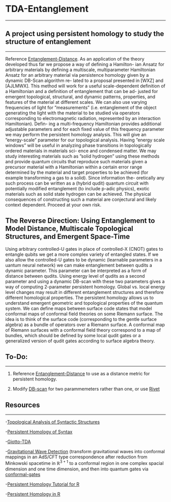 # TDA-Entanglement
---
## A project using persistent homology to study the structure of entanglement
---
Reference [Entanglement-Distance](https://github.com/The-Singularity-Research/Entanglement-Distance). 
As an application of the theory developed thus far we propose a way of defining a Hamilton-
ian Ansatz for arbitrary materials by defining a multiscale, multiparameter Hamiltonian Ansatz
for an arbitrary material via persistence homology given by a dynamic DB-Scan algorithm re-
lated to a proposal presented in [WXZ] and [AJLMWX]. This method will work for a useful
scale-dependent definition of a Hamiltonian and a definition of entanglement that can be ad-
justed for emergent topological, structural, and dynamic patterns, properties, and features of the
material at different scales. We can also use varying frequencies of light for ”measurements”
(i.e. entanglement of the object generating the light with the material to be studied via operators
corresponding to electromagnetic radiation, represented by an interaction Hamiltonian). Defin-
ing a multi-frequency Hamiltonian provides additional adjustable parameters and for each fixed
value of this frequency parameter we may perform the persistent homology analysis. This will
give an ”energy-scale” parameter for our topological analysis. Having ”energy scale windows”
will be useful in analyzing phase transitions in topologically ordered materials in materials sci-
ence and condensed matter. We may study interesting materials such as ”solid hydrogen” using
these methods and provide quantum circuits that reproduce such materials given a precursor
material with a Hamiltonian within a certain error range determined by the material and target
properties to be achieved (for example transforming a gas to a solid). Since information the-
oretically any such process can be written as a (hybrid qudit) quantum circuit with potentially
modified entanglement (to include p-adic physics), exotic materials such as solid state hydrogen
can be achieved. The physical consequences of constructing such a material are conjectural and
likely context dependent. Proceed at your own risk.

The Reverse Direction: Using Entanglement to Model Distance, Multiscale
Topological Structures, and Emergent Space-Time
---
Using arbitrary controlled-U gates in place of controlled-X (CNOT) gates to entangle qubits
we get a more complex variety of entangled states. If we also allow the controlled-U gates
to be dynamic (learnable parameters in a uantum neural network) we can make entanglement
between qudits a dynamic parameter.
This parameter can be interpreted as a form of distance between qudits. Using energy level
of qudits as a second parameter and using a dynamic DB-scan with these two parameters gives
a way of computing 2-parameter persistent homology. Global vs. local energy level changes may result 
in different entanglement structures and therefore different homological properties. The persistent homology allows us to
understand emergent geometric and topological properties of the quantum system.
We can define maps between surface code states that model conformal maps of conformal
field theories on some Riemann surface. The idea is to think of the surface code (corresponding
to the gentle surface algebra) as a bundle of operators over a Riemann surface. A conformal
map of Riemann surfaces with a conformal field theory correspond to a map of bundles, which
should be defined by some local qudit gates or a generalized version of qudit gates according to
surface algebra theory.

## To-Do:
---
1. Reference [Entanglement-Distance](https://github.com/The-Singularity-Research/Entanglement-Distance) to use
as a distance metric for persistent homology. 

2. Modify [DB-scan](https://scikit-learn.org/stable/auto_examples/cluster/plot_dbscan.html#sphx-glr-auto-examples-cluster-plot-dbscan-py)
for two parammemeters rather than one, or use [Rivet](https://rivet.readthedocs.io/en/latest/about.html)

## Resources
---
-[Topological Analysis of Syntactic Structures](https://github.com/The-Singularity-Research/TDA-Entanglement/blob/main/1903.05181.pdf)

-[Persistent Homology of Syntax](https://github.com/The-Singularity-Research/TDA-Entanglement/blob/main/PersistentTopologySyntax.pdf)

-[Giotto-TDA](https://giotto-ai.github.io/gtda-docs/0.5.1/library.html)

-[Gravitational Wave Detection](https://giotto-ai.github.io/gtda-docs/0.5.1/notebooks/gravitational_waves_detection.html#) (transform gravitational waves into conformal mappings in an AdS/CFT type correspondence after reduction from Minkowski spacetime in $\mathbb{R}^{3+1}$ to a conformal region in one complex spacial dimension and one time dimension, and then into quantum gates via [conformal-gates](https://github.com/The-Singularity-Research/conformal-gates)

-[Persistent Homology Tutorial for R](https://cran.r-project.org/web/packages/TDA/vignettes/article.pdf)

-[Persistent Homology in R](https://cran.r-project.org/web/packages/TDA/vignettes/article.pdf)

